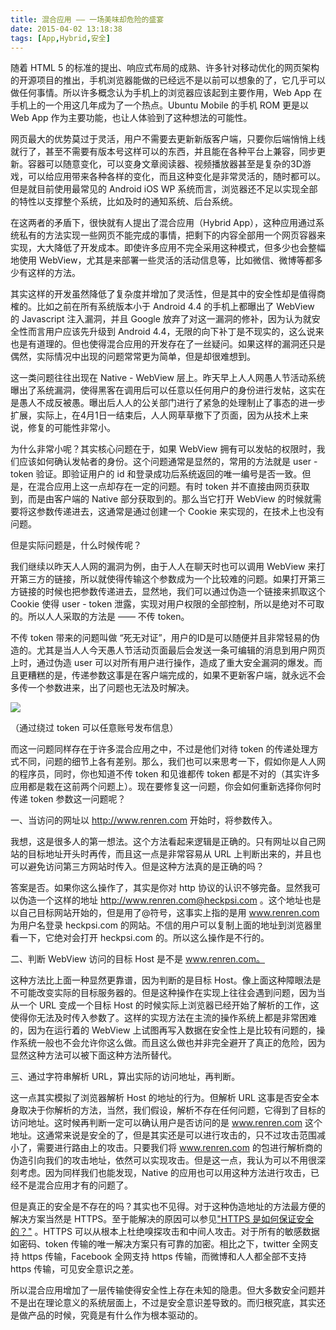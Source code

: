 ```yaml
---
title: 混合应用 —— 一场美味却危险的盛宴
date: 2015-04-02 13:18:38
tags: [App,Hybrid,安全]
---
```


随着 HTML 5 的标准的提出、响应式布局的成熟、许多针对移动优化的网页架构的开源项目的推出，手机浏览器能做的已经远不是以前可以想象的了，它几乎可以做任何事情。所以许多概念认为手机上的浏览器应该起到主要作用，Web App 在手机上的一个用这几年成为了一个热点。Ubuntu Mobile 的手机 ROM 更是以 Web App 作为主要功能，也让人体验到了这种想法的可能性。

<!--more-->

网页最大的优势莫过于灵活，用户不需要去更新新版客户端，只要你后端悄悄上线就行了，甚至不需要有版本号这样可以的东西，并且能在各种平台上兼容，同步更新。容器可以随意变化，可以变身文章阅读器、视频播放器甚至是复杂的3D游戏，可以给应用带来各种各样的变化，而且这种变化是非常灵活的，随时都可以。但是就目前使用最常见的 Android iOS WP 系统而言，浏览器还不足以实现全部的特性以支撑整个系统，比如及时的通知系统、后台系统。

在这两者的矛盾下，很快就有人提出了混合应用（Hybrid App），这种应用通过系统私有的方法实现一些网页不能完成的事情，把剩下的内容全部用一个网页容器来实现，大大降低了开发成本。即使许多应用不完全采用这种模式，但多少也会整幅地使用 WebView，尤其是来部署一些灵活的活动信息等，比如微信、微博等都多少有这样的方法。

其实这样的开发虽然降低了复杂度并增加了灵活性，但是其中的安全性却是值得商榷的。比如之前在所有系统版本小于 Android 4.4 的手机上都曝出了 WebView 的 Javascript 注入漏洞，并且 Google 放弃了对这一漏洞的修补，因为认为就安全性而言用户应该先升级到 Android 4.4，无限的向下补丁是不现实的，这么说来也是有道理的。但也使得混合应用的开发存在了一丝疑问。如果这样的漏洞还只是偶然，实际情况中出现的问题常常更为简单，但是却很难想到。

这一类问题往往出现在 Native - WebView 层上。昨天早上人人网愚人节活动系统曝出了系统漏洞，使得黑客在调用后可以任意以任何用户的身份进行发帖，这实在是愚人不成反被愚。曝出后人人的公关部门进行了紧急的处理制止了事态的进一步扩展，实际上，在4月1日一结束后，人人网草草撤下了页面，因为从技术上来说，修复的可能性非常小。

为什么非常小呢？其实核心问题在于，如果 WebView 拥有可以发帖的权限时，我们应该如何确认发帖者的身份。这个问题通常是显然的，常用的方法就是 user - token 验证。即验证用户的 id 和登录成功后系统返回的唯一编号是否一致。但是，在混合应用上这一点却存在一定的问题。有时 token 并不直接由网页获取到，而是由客户端的 Native 部分获取到的。那么当它打开 WebView 的时候就需要将这参数传递进去，这通常是通过创建一个 Cookie 来实现的，在技术上也没有问题。

但是实际问题是，什么时候传呢？

我们继续以昨天人人网的漏洞为例，由于人人在聊天时也可以调用 WebView 来打开第三方的链接，所以就使得传输这个参数成为一个比较难的问题。如果打开第三方链接的时候也把参数传递进去，显然地，我们可以通过伪造一个链接来抓取这个 Cookie 使得 user - token 泄露，实现对用户权限的全部控制，所以是绝对不可取的。所以人人采取的方法是 —— 不传 token。

不传 token 带来的问题叫做 “死无对证”，用户的ID是可以随便并且非常轻易的伪造的。尤其是当人人今天愚人节活动页面最后会发送一条可编辑的消息到用户网页上时，通过伪造 user 可以对所有用户进行操作，造成了重大安全漏洞的爆发。而且更糟糕的是，传递参数这事是在客户端完成的，如果不更新客户端，就永远不会多传一个参数进来，出了问题也无法及时解决。

![](http://cdn.heckpsi.com/1009_1.png)

（通过绕过 token 可以任意账号发布信息）

而这一问题同样存在于许多混合应用之中，不过是他们对待 token 的传递处理方式不同，问题的细节上各有差别。那么，我们也可以来思考一下，假如你是人人网的程序员，同时，你也知道不传 token 和见谁都传 token 都是不对的（其实许多应用都是栽在这前两个问题上）。现在要修复这一问题，你会如何重新选择你何时传递 token 参数这一问题呢？

一、当访问的网址以 http://www.renren.com 开始时，将参数传入。

我想，这是很多人的第一想法。这个方法看起来逻辑是正确的。只有网址以自己网站的目标地址开头时再传，而且这一点是非常容易从 URL 上判断出来的，并且也可以避免访问第三方网站时传入。但是这种方法真的是正确的吗？

答案是否。如果你这么操作了，其实是你对 http 协议的认识不够完备。显然我可以伪造一个这样的地址 http://www.renren.com@heckpsi.com 。这个地址也是以自己目标网站开始的，但是用了@符号，这事实上指的是用 www.renren.com 为用户名登录 heckpsi.com 的网站。不信的用户可以复制上面的地址到浏览器里看一下，它绝对会打开 heckpsi.com 的。所以这么操作是不行的。

二、判断 WebView 访问的目标 Host 是不是 www.renren.com。

这种方法比上面一种显然更靠谱，因为判断的是目标 Host。像上面这种障眼法是不可能改变实际的目标服务器的。但是这种操作在实现上往往会遇到问题，因为当从一个 URL 变成一个目标 Host 的时候实际上浏览器已经开始了解析的工作，这使得你无法及时传入参数了。这样的实现方法在主流的操作系统上都是非常困难的，因为在运行着的 WebView 上试图再写入数据在安全性上是比较有问题的，操作系统一般也不会允许你这么做。而且这么做也并非完全避开了真正的危险，因为显然这种方法可以被下面这种方法所替代。

三、通过字符串解析 URL，算出实际的访问地址，再判断。

这一点其实模拟了浏览器解析 Host 的地址的行为。但解析 URL 这事是否安全本身取决于你解析的方法，当然，我们假设，解析不存在任何问题，它得到了目标的访问地址。这时候再判断一定可以确认用户是否访问的是 www.renren.com 这个地址。这通常来说是安全的了，但是其实还是可以进行攻击的，只不过攻击范围减小了，需要进行路由上的攻击。只要我们将 www.renren.com 的包进行解析商的伪造引向我们的攻击地址，依然可以实现攻击。但是这一点，我认为可以不用很深刻考虑。因为同样我们也能发现，Native 的应用也可以用这种方法进行攻击，已经不是混合应用才有的问题了。

但是真正的安全是不存在的吗？其实也不见得。对于这种伪造地址的方法最方便的解决方案当然是 HTTPS。至于能解决的原因可以参见["HTTPS 是如何保证安全的？"](http://blog.heckpsi.com/2015/04/16/how-https-makes-communication-secured/) 。HTTPS 可以从根本上杜绝嗅探攻击和中间人攻击。对于所有的敏感数据如密码、token 传输的唯一解决方案只有可靠的加密。相比之下，twitter 全网支持 https 传输，Facebook 全网支持 https 传输，而微博和人人都全部不支持 https 传输，可见安全意识之差。

所以混合应用增加了一层传输使得安全性上存在未知的隐患。但大多数安全问题并不是出在理论意义的系统层面上，不过是安全意识差导致的。而归根究底，其实还是做产品的时候，究竟是有什么作为根本驱动的。

